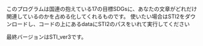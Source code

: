 このプログラムは国連の抱えている17の目標SDGsに、あなたの文章がどれだけ関連しているのかを占める化してくれるものです。
使いたい場合はSTI2をダウンロードし、コードの上にあるdataにSTI2のパスをいれて実行してください

最終バージョンはSTI_ver3です。

